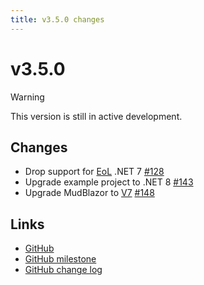 ```yaml
---
title: v3.5.0 changes
---
```


# v3.5.0

> [!WARNING]
> This version is still in active development.

## Changes
- Drop support for [EoL](https://dotnet.microsoft.com/en-us/platform/support/policy/dotnet-core) .NET 7 [#128](https://github.com/alexnoddings/Tyne/pull/128)
- Upgrade example project to .NET 8 [#143](https://github.com/alexnoddings/Tyne/pull/143)
- Upgrade MudBlazor to [V7](https://www.mudblazor.com/mud/project/releases) [#148](https://github.com/alexnoddings/Tyne/pull/148)

## Links
- [GitHub](https://github.com/alexnoddings/Tyne/releases/tag/v3.5.0)
- [GitHub milestone](https://github.com/alexnoddings/Tyne/milestone/15?closed=1)
- [GitHub change log](https://github.com/alexnoddings/Tyne/compare/v3.4.0...v3.5.0)
